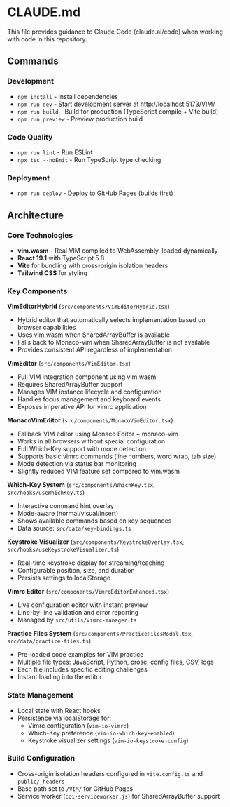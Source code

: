 # CLAUDE.md

This file provides guidance to Claude Code (claude.ai/code) when working with code in this repository.

## Commands

### Development
- `npm install` - Install dependencies
- `npm run dev` - Start development server at http://localhost:5173/VIM/
- `npm run build` - Build for production (TypeScript compile + Vite build)
- `npm run preview` - Preview production build

### Code Quality
- `npm run lint` - Run ESLint
- `npx tsc --noEmit` - Run TypeScript type checking

### Deployment
- `npm run deploy` - Deploy to GitHub Pages (builds first)

## Architecture

### Core Technologies
- **vim.wasm** - Real VIM compiled to WebAssembly, loaded dynamically
- **React 19.1** with TypeScript 5.8
- **Vite** for bundling with cross-origin isolation headers
- **Tailwind CSS** for styling

### Key Components

**VimEditorHybrid** (`src/components/VimEditorHybrid.tsx`)
- Hybrid editor that automatically selects implementation based on browser capabilities
- Uses vim.wasm when SharedArrayBuffer is available
- Falls back to Monaco-vim when SharedArrayBuffer is not available
- Provides consistent API regardless of implementation

**VimEditor** (`src/components/VimEditor.tsx`)
- Full VIM integration component using vim.wasm
- Requires SharedArrayBuffer support
- Manages VIM instance lifecycle and configuration
- Handles focus management and keyboard events
- Exposes imperative API for vimrc application

**MonacoVimEditor** (`src/components/MonacoVimEditor.tsx`)
- Fallback VIM editor using Monaco Editor + monaco-vim
- Works in all browsers without special configuration
- Full Which-Key support with mode detection
- Supports basic vimrc commands (line numbers, word wrap, tab size)
- Mode detection via status bar monitoring
- Slightly reduced VIM feature set compared to vim.wasm

**Which-Key System** (`src/components/WhichKey.tsx`, `src/hooks/useWhichKey.ts`)
- Interactive command hint overlay
- Mode-aware (normal/visual/insert)
- Shows available commands based on key sequences
- Data source: `src/data/key-bindings.ts`

**Keystroke Visualizer** (`src/components/KeystrokeOverlay.tsx`, `src/hooks/useKeystrokeVisualizer.ts`)
- Real-time keystroke display for streaming/teaching
- Configurable position, size, and duration
- Persists settings to localStorage

**Vimrc Editor** (`src/components/VimrcEditorEnhanced.tsx`)
- Live configuration editor with instant preview
- Line-by-line validation and error reporting
- Managed by `src/utils/vimrc-manager.ts`

**Practice Files System** (`src/components/PracticeFilesModal.tsx`, `src/data/practice-files.ts`)
- Pre-loaded code examples for VIM practice
- Multiple file types: JavaScript, Python, prose, config files, CSV, logs
- Each file includes specific editing challenges
- Instant loading into the editor

### State Management
- Local state with React hooks
- Persistence via localStorage for:
  - Vimrc configuration (`vim-io-vimrc`)
  - Which-Key preference (`vim-io-which-key-enabled`)
  - Keystroke visualizer settings (`vim-io-keystroke-config`)

### Build Configuration
- Cross-origin isolation headers configured in `vite.config.ts` and `public/_headers`
- Base path set to `/VIM/` for GitHub Pages
- Service worker (`coi-serviceworker.js`) for SharedArrayBuffer support